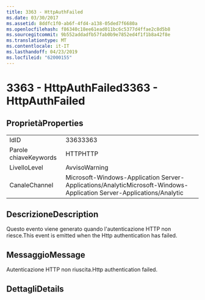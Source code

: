 ```yaml
---
title: 3363 - HttpAuthFailed
ms.date: 03/30/2017
ms.assetid: 8ddfc1f0-ab6f-4fd4-a138-05ded7f6680a
ms.openlocfilehash: f86340c18ee61ead011bc6c5377d4ffae2c8d5b8
ms.sourcegitcommit: 9b552addadfb57fab0b9e7852ed4f1f1b8a42f8e
ms.translationtype: MT
ms.contentlocale: it-IT
ms.lasthandoff: 04/23/2019
ms.locfileid: "62000155"
---
```

# <a name="3363---httpauthfailed"></a><span data-ttu-id="b94f9-102">3363 - HttpAuthFailed</span><span class="sxs-lookup"><span data-stu-id="b94f9-102">3363 - HttpAuthFailed</span></span>
## <a name="properties"></a><span data-ttu-id="b94f9-103">Proprietà</span><span class="sxs-lookup"><span data-stu-id="b94f9-103">Properties</span></span>  
  
|||  
|-|-|  
|<span data-ttu-id="b94f9-104">Id</span><span class="sxs-lookup"><span data-stu-id="b94f9-104">ID</span></span>|<span data-ttu-id="b94f9-105">3363</span><span class="sxs-lookup"><span data-stu-id="b94f9-105">3363</span></span>|  
|<span data-ttu-id="b94f9-106">Parole chiave</span><span class="sxs-lookup"><span data-stu-id="b94f9-106">Keywords</span></span>|<span data-ttu-id="b94f9-107">HTTP</span><span class="sxs-lookup"><span data-stu-id="b94f9-107">HTTP</span></span>|  
|<span data-ttu-id="b94f9-108">Livello</span><span class="sxs-lookup"><span data-stu-id="b94f9-108">Level</span></span>|<span data-ttu-id="b94f9-109">Avviso</span><span class="sxs-lookup"><span data-stu-id="b94f9-109">Warning</span></span>|  
|<span data-ttu-id="b94f9-110">Canale</span><span class="sxs-lookup"><span data-stu-id="b94f9-110">Channel</span></span>|<span data-ttu-id="b94f9-111">Microsoft-Windows-Application Server-Applications/Analytic</span><span class="sxs-lookup"><span data-stu-id="b94f9-111">Microsoft-Windows-Application Server-Applications/Analytic</span></span>|  
  
## <a name="description"></a><span data-ttu-id="b94f9-112">Descrizione</span><span class="sxs-lookup"><span data-stu-id="b94f9-112">Description</span></span>  
 <span data-ttu-id="b94f9-113">Questo evento viene generato quando l'autenticazione HTTP non riesce.</span><span class="sxs-lookup"><span data-stu-id="b94f9-113">This event is emitted when the Http authentication has failed.</span></span>  
  
## <a name="message"></a><span data-ttu-id="b94f9-114">Messaggio</span><span class="sxs-lookup"><span data-stu-id="b94f9-114">Message</span></span>  
 <span data-ttu-id="b94f9-115">Autenticazione HTTP non riuscita.</span><span class="sxs-lookup"><span data-stu-id="b94f9-115">Http authentication failed.</span></span>  
  
## <a name="details"></a><span data-ttu-id="b94f9-116">Dettagli</span><span class="sxs-lookup"><span data-stu-id="b94f9-116">Details</span></span>

